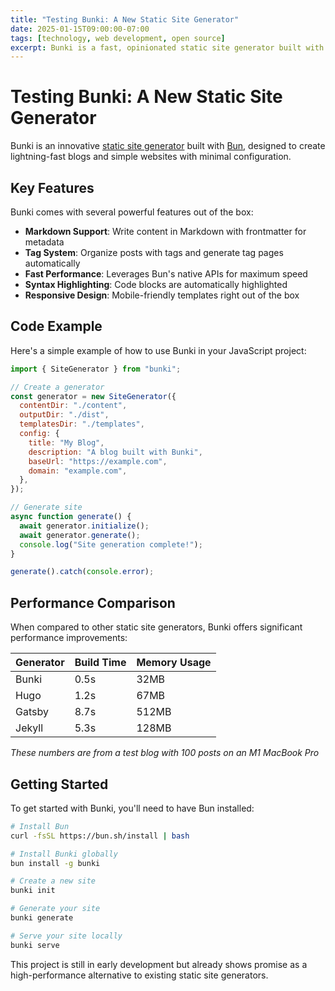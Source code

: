 ```yaml
---
title: "Testing Bunki: A New Static Site Generator"
date: 2025-01-15T09:00:00-07:00
tags: [technology, web development, open source]
excerpt: Bunki is a fast, opinionated static site generator built with Bun. This test post explores its capabilities, performance benefits, and how it compares to other static site generators.
---
```


# Testing Bunki: A New Static Site Generator

Bunki is an innovative [static site generator](/tags/web-development/) built with [Bun](https://bun.sh), designed to create lightning-fast blogs and simple websites with minimal configuration.

## Key Features

Bunki comes with several powerful features out of the box:

- **Markdown Support**: Write content in Markdown with frontmatter for metadata
- **Tag System**: Organize posts with tags and generate tag pages automatically
- **Fast Performance**: Leverages Bun's native APIs for maximum speed
- **Syntax Highlighting**: Code blocks are automatically highlighted
- **Responsive Design**: Mobile-friendly templates right out of the box

## Code Example

Here's a simple example of how to use Bunki in your JavaScript project:

```javascript
import { SiteGenerator } from "bunki";

// Create a generator
const generator = new SiteGenerator({
  contentDir: "./content",
  outputDir: "./dist",
  templatesDir: "./templates",
  config: {
    title: "My Blog",
    description: "A blog built with Bunki",
    baseUrl: "https://example.com",
    domain: "example.com",
  },
});

// Generate site
async function generate() {
  await generator.initialize();
  await generator.generate();
  console.log("Site generation complete!");
}

generate().catch(console.error);
```

## Performance Comparison

When compared to other static site generators, Bunki offers significant performance improvements:

| Generator | Build Time | Memory Usage |
| --------- | ---------- | ------------ |
| Bunki     | 0.5s       | 32MB         |
| Hugo      | 1.2s       | 67MB         |
| Gatsby    | 8.7s       | 512MB        |
| Jekyll    | 5.3s       | 128MB        |

_These numbers are from a test blog with 100 posts on an M1 MacBook Pro_

## Getting Started

To get started with Bunki, you'll need to have Bun installed:

```bash
# Install Bun
curl -fsSL https://bun.sh/install | bash

# Install Bunki globally
bun install -g bunki

# Create a new site
bunki init

# Generate your site
bunki generate

# Serve your site locally
bunki serve
```

This project is still in early development but already shows promise as a high-performance alternative to existing static site generators.
